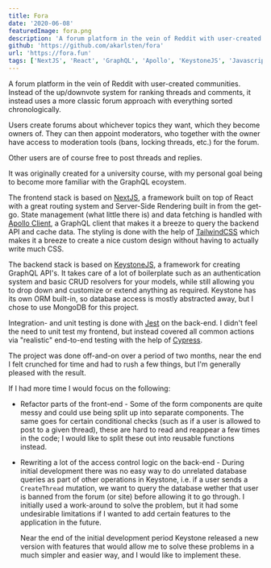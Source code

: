 ```yaml
---
title: Fora
date: '2020-06-08'
featuredImage: fora.png
description: 'A forum platform in the vein of Reddit with user-created communities. Made with NextJS on the front-end and a GraphQL API from KeystoneJS on the back-end.'
github: 'https://github.com/akarlsten/fora'
url: 'https://fora.fun'
tags: ['NextJS', 'React', 'GraphQL', 'Apollo', 'KeystoneJS', 'Javascript']
---
```


A forum platform in the vein of Reddit with user-created communities. Instead of the up/downvote system for ranking threads and comments, it instead uses a more classic forum approach with everything sorted chronologically.

Users create forums about whichever topics they want, which they become owners of. They can then appoint moderators, who together with the owner have access to moderation tools (bans, locking threads, etc.) for the forum.

Other users are of course free to post threads and replies.

It was originally created for a university course, with my personal goal being to become more familiar with the GraphQL ecoystem.

The frontend stack is based on [NextJS](https://nextjs.org/), a framework built on top of React with a great routing system and Server-Side Rendering built in from the get-go. State management (what little there is) and data fetching is handled with [Apollo Client](https://www.apollographql.com/), a GraphQL client that makes it a breeze to query the backend API and cache data. The styling is done with the help of [TailwindCSS](https://tailwindcss.com/) which makes it a breeze to create a nice custom design without having to actually write much CSS.

The backend stack is based on [KeystoneJS](https://www.keystonejs.com/), a framework for creating GraphQL API's. It takes care of a lot of boilerplate such as an authentication system and basic CRUD resolvers for your models, while still allowing you to drop down and customize or extend anything as required. Keystone has its own ORM built-in, so database access is mostly abstracted away, but I chose to use MongoDB for this project.

Integration- and unit testing is done with [Jest](https://jestjs.io/) on the back-end. I didn't feel the need to unit test my frontend, but instead covered all common actions via "realistic" end-to-end testing with the help of [Cypress](https://www.cypress.io/).

The project was done off-and-on over a period of two months, near the end I felt crunched for time and had to rush a few things, but I'm generally pleased with the result.

If I had more time I would focus on the following:

- Refactor parts of the front-end - Some of the form components are quite messy and could use being split up into separate components. The same goes for certain conditional checks (such as if a user is allowed to post to a given thread), these are hard to read and reappear a few times in the code; I would like to split these out into reusable functions instead.

- Rewriting a lot of the access control logic on the back-end -
  During initial development there was no easy way to do unrelated database queries as part of other operations in Keystone, i.e. if a user sends a `CreateThread` mutation, we want to query the database wether that user is banned from the forum (or site) before allowing it to go through. I initially used a work-around to solve the problem, but it had some undesirable limitations if I wanted to add certain features to the application in the future.

  Near the end of the initial development period Keystone released a new version with features that would allow me to solve these problems in a much simpler and easier way, and I would like to implement these.
